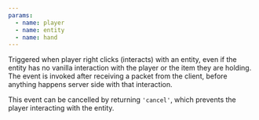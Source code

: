 ```yaml
---
params:
  - name: player
  - name: entity
  - name: hand
---
```


Triggered when player right clicks (interacts) with an entity, even if the
entity has no vanilla interaction with the player or the item they are holding.
The event is invoked after receiving a packet from the client, before anything
happens server side with that interaction.

This event can be cancelled by returning `'cancel'`, which prevents the player
interacting with the entity.
